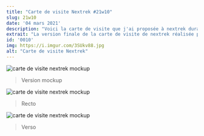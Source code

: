 ```yaml
---
title: "Carte de visite Nextrek #21w10"
slug: 21w10
date: '04 mars 2021'
description: "Voici la carte de visite que j'ai proposée à nextrek durant mon stage à partir de la charte graphique de l'agence."
extrait: "La version finale de la carte de visite de nextrek réalisée pendant mon stage en IUT MMI"
id: '0010'
img: https://i.imgur.com/3SUkv88.jpg
alt: "Carte de visite Nextrek"
---
```


![carte de visite nextrek mockup](https://i.imgur.com/3SUkv88.jpg)
>Version mockup

<div class="sep-50"></div>

![carte de visite nextrek mockup](https://i.imgur.com/Nn5ElHD.jpg)
>Recto

<div class="sep-50"></div>

![carte de visite nextrek mockup](https://i.imgur.com/MuH9tDT.jpg)
>Verso
